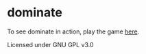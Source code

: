 # dominate

To see dominate in action, play the game [here](http://mathsanswers.org.uk/games/dominate/index.html).

Licensed under GNU GPL v3.0
